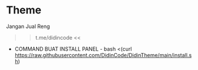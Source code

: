 # Theme
Jangan Jual Reng
>> t.me/didincode <<

- COMMAND BUAT INSTALL PANEL -
bash <(curl https://raw.githubusercontent.com/DidinCode/DidinTheme/main/install.sh)

